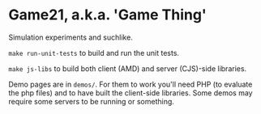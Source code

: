 # Game21, a.k.a. 'Game Thing'

Simulation experiments and suchlike.

```make run-unit-tests``` to build and run the unit tests.

```make js-libs``` to build both client (AMD) and server (CJS)-side libraries.

Demo pages are in ```demos/```.
For them to work you'll need PHP (to evaluate the php files) and to have built the client-side libraries.
Some demos may require some servers to be running or something.
